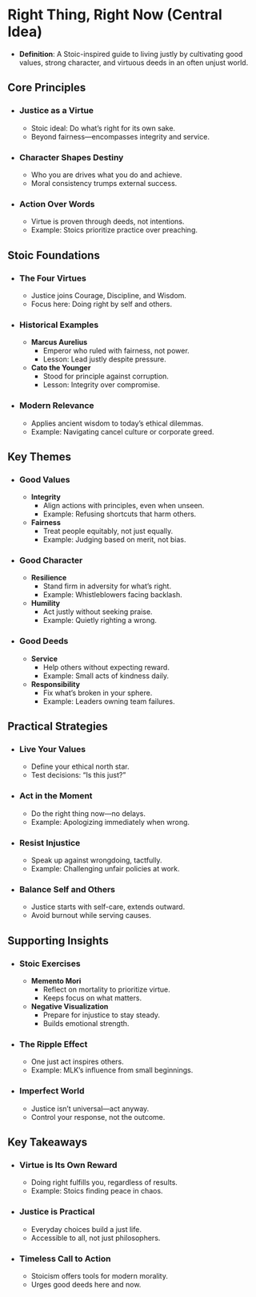 # Right Thing, Right Now (Central Idea)

- **Definition**: A Stoic-inspired guide to living justly by cultivating good values, strong character, and virtuous deeds in an often unjust world.

## Core Principles

- ### Justice as a Virtue

  - Stoic ideal: Do what’s right for its own sake.
  - Beyond fairness—encompasses integrity and service.
- ### Character Shapes Destiny

  - Who you are drives what you do and achieve.
  - Moral consistency trumps external success.
- ### Action Over Words

  - Virtue is proven through deeds, not intentions.
  - Example: Stoics prioritize practice over preaching.

## Stoic Foundations

- ### The Four Virtues

  - Justice joins Courage, Discipline, and Wisdom.
  - Focus here: Doing right by self and others.
- ### Historical Examples

  - **Marcus Aurelius**
    - Emperor who ruled with fairness, not power.
    - Lesson: Lead justly despite pressure.
  - **Cato the Younger**
    - Stood for principle against corruption.
    - Lesson: Integrity over compromise.
- ### Modern Relevance

  - Applies ancient wisdom to today’s ethical dilemmas.
  - Example: Navigating cancel culture or corporate greed.

## Key Themes

- ### Good Values

  - **Integrity**
    - Align actions with principles, even when unseen.
    - Example: Refusing shortcuts that harm others.
  - **Fairness**
    - Treat people equitably, not just equally.
    - Example: Judging based on merit, not bias.
- ### Good Character

  - **Resilience**
    - Stand firm in adversity for what’s right.
    - Example: Whistleblowers facing backlash.
  - **Humility**
    - Act justly without seeking praise.
    - Example: Quietly righting a wrong.
- ### Good Deeds

  - **Service**
    - Help others without expecting reward.
    - Example: Small acts of kindness daily.
  - **Responsibility**
    - Fix what’s broken in your sphere.
    - Example: Leaders owning team failures.

## Practical Strategies

- ### Live Your Values

  - Define your ethical north star.
  - Test decisions: “Is this just?”
- ### Act in the Moment

  - Do the right thing now—no delays.
  - Example: Apologizing immediately when wrong.
- ### Resist Injustice

  - Speak up against wrongdoing, tactfully.
  - Example: Challenging unfair policies at work.
- ### Balance Self and Others

  - Justice starts with self-care, extends outward.
  - Avoid burnout while serving causes.

## Supporting Insights

- ### Stoic Exercises

  - **Memento Mori**
    - Reflect on mortality to prioritize virtue.
    - Keeps focus on what matters.
  - **Negative Visualization**
    - Prepare for injustice to stay steady.
    - Builds emotional strength.
- ### The Ripple Effect

  - One just act inspires others.
  - Example: MLK’s influence from small beginnings.
- ### Imperfect World

  - Justice isn’t universal—act anyway.
  - Control your response, not the outcome.

## Key Takeaways

- ### Virtue is Its Own Reward

  - Doing right fulfills you, regardless of results.
  - Example: Stoics finding peace in chaos.
- ### Justice is Practical

  - Everyday choices build a just life.
  - Accessible to all, not just philosophers.
- ### Timeless Call to Action

  - Stoicism offers tools for modern morality.
  - Urges good deeds here and now.
